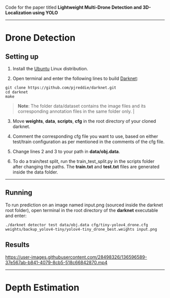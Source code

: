 Code for the paper titled **Lightweight Multi-Drone Detection and 3D-Localization using YOLO**

---
# Drone Detection

## Setting up

1. Install the [Ubuntu](https://www.ubuntu.com/) Linux distribution.

2. Open terminal and enter the following lines to build [Darknet](https://pjreddie.com/darknet/):
```
git clone https://github.com/pjreddie/darknet.git
cd darknet
make
```

> **Note**: The folder data/dataset contains the image files and its corresponding annotation files in the same folder only. |

3. Move **weights**, **data**, **scripts**, **cfg** in the root directory of your cloned darknet.

4. Comment the corresponding cfg file you want to use, based on either test/train configuration as per mentioned in the comments of the cfg file.
5. Change lines 2 and 3 to your path in **data/obj.data**.
6. To do a train/test split, run the train_test_split.py in the scripts folder after changing the paths. The **train.txt** and **test.txt** files are generated inside the data folder. 

---

## Running

To run prediction on an image named input.png (sourced inside the darknet root folder), open terminal in the root directory of the **darknet** executable and enter:
```
./darknet detector test data/obj.data cfg/tiny-yolov4_drone.cfg weights/backup_yolov4-tiny/yolov4-tiny_drone_best.weights input.png

```

## Results




https://user-images.githubusercontent.com/28498326/136596589-37e567ab-b841-4079-8cb5-518c66842870.mp4


---

# Depth Estimation
